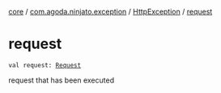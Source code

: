 [core](../../index.md) / [com.agoda.ninjato.exception](../index.md) / [HttpException](index.md) / [request](./request.md)

# request

`val request: `[`Request`](../../com.agoda.ninjato.http/-request/index.md)

request that has been executed

